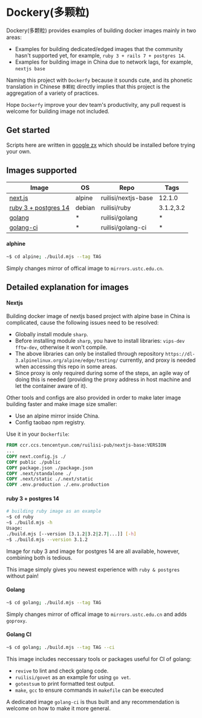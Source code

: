 # Dockery(多颗粒)

Dockery(多颗粒) provides examples of building docker images mainly in two areas: 
* Examples for building dedicated/edged images that the community hasn't supported yet, for example, `ruby 3 + rails 7 + postgres 14`.
* Examples for building image in China due to network lags, for example, `nextjs base`

Naming this project with `Dockerfy` because it sounds cute, and its phonetic translation in Chinese `多颗粒` directly implies that this project is the aggregation of a variety of practices.

Hope `Dockerfy` improve your dev team's productivity, any pull request is welcome for building image not included.

## Get started
Scripts here are written in [google zx](https://github.com/google/zx) which should be installed before trying your own.
## Images supported
| Image                          | OS     | Repo                | Tags      |
| -------------------------------| ------ | ------------------- | --------- |
| [next.js](./nextjs)            | alpine | ruilisi/nextjs-base | 12.1.0    |
| [ruby 3 + postgres 14](./ruby) | debian | ruilisi/ruby        | 3.1.2,3.2 |
| [golang](./golang)             | *     | ruilisi/golang       | *         |
| [golang-ci](./golang)          | *     | ruilisi/golang-ci    | *         |

#### alphine
```sh
~$ cd alpine; ./build.mjs --tag TAG
```
Simply changes mirror of offical image to `mirrors.ustc.edu.cn`.

## Detailed explanation for images
#### Nextjs
Building docker image of nextjs based project with alpine base in China is complicated, cause the following issues need to be resolved:
* Globally install module `sharp`.
* Before installing module `sharp`, you have to install libraries: `vips-dev fftw-dev`, otherwise it won't compile.
* The above libraries can only be installed through repository `https://dl-3.alpinelinux.org/alpine/edge/testing/` currently, and proxy is needed when accessing this repo in some areas.
* Since proxy is only required during some of the steps, an agile way of doing this is needed (providing the proxy address in host machine and let the container aware of it).

Other tools and configs are also provided in order to make later image building faster and make image size smaller:
* Use an alpine mirror inside China.
* Config taobao npm registry.

Use it in your `Dockerfile`:
```Dockerfile
FROM ccr.ccs.tencentyun.com/ruilisi-pub/nextjs-base:VERSION
...
COPY next.config.js ./
COPY public ./public
COPY package.json ./package.json
COPY .next/standalone ./
COPY .next/static ./.next/static
COPY .env.production ./.env.production
```

#### ruby 3 + postgres 14
```sh
# building ruby image as an example
~$ cd ruby 
~$ ./build.mjs -h
Usage:
./build.mjs [--version [3.1.2|3.2|2.7|...]] [-h]
~$ ./build.mjs --version 3.1.2
```
Image for ruby 3 and image for postgres 14 are all available, however, combining both is tedious.

This image simply gives you newest experience with `ruby & postgres` without pain!

#### Golang
```sh
~$ cd golang; ./build.mjs --tag TAG
```
Simply changes mirror of offical image to `mirrors.ustc.edu.cn` and adds `goproxy`.

#### Golang CI
```sh
~$ cd golang; ./build.mjs --tag TAG --ci
```
This image includes neccessary tools or packages useful for CI of golang:
* `revive` to lint and check golang code.
* `ruilisi/govet` as an example for using `go vet`.
* `gotestsum` to print formatted test output.
* `make`, `gcc` to ensure commands in `makefile` can be executed

A dedicated image `golang-ci` is thus built and any recommendation is welcome on how to make it more general.
